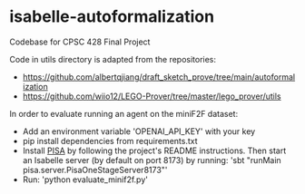# isabelle-autoformalization

Codebase for CPSC 428 Final Project

Code in utils directory is adapted from the repositories:
* https://github.com/albertqjiang/draft_sketch_prove/tree/main/autoformalization
* https://github.com/wiio12/LEGO-Prover/tree/master/lego_prover/utils

In order to evaluate running an agent on the miniF2F dataset:
* Add an environment variable 'OPENAI_API_KEY' with your key 
* pip install dependencies from requirements.txt 
* Install [PISA](https://github.com/albertqjiang/Portal-to-ISAbelle/tree/main) by following the project's README instructions. Then start an Isabelle server (by default on port 8173) by running:
'sbt "runMain pisa.server.PisaOneStageServer8173"'
* Run: 'python evaluate_minif2f.py'
